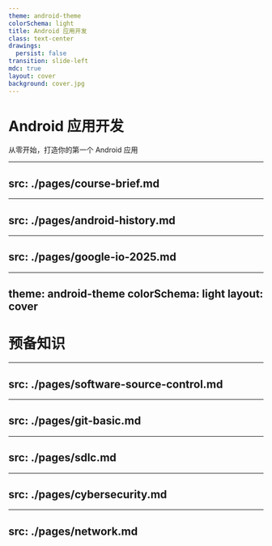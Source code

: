 ```yaml
---
theme: android-theme
colorSchema: light
title: Android 应用开发
class: text-center
drawings:
  persist: false
transition: slide-left
mdc: true
layout: cover
background: cover.jpg
---
```


<h1 class="!text-white">Android 应用开发</h1>

从零开始，打造你的第一个 Android 应用

---
src: ./pages/course-brief.md
---

---
src: ./pages/android-history.md
---

---
src: ./pages/google-io-2025.md
---

---
theme: android-theme
colorSchema: light
layout: cover
---

# 预备知识

---
src: ./pages/software-source-control.md
---

---
src: ./pages/git-basic.md
---

---
src: ./pages/sdlc.md
---

---
src: ./pages/cybersecurity.md
---

---
src: ./pages/network.md
---
